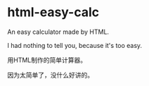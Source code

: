 # html-easy-calc

An easy calculator made by HTML.

I had nothing to tell you, because it's too easy.

用HTML制作的简单计算器。

因为太简单了，没什么好讲的。

